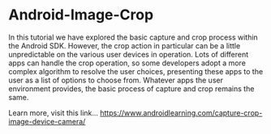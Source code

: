 ﻿# Android-Image-Crop
In this tutorial we have explored the basic capture and crop process within the Android SDK. However, the crop action in particular can be a little unpredictable on the various user devices in operation. Lots of different apps can handle the crop operation, so some developers adopt a more complex algorithm to resolve the user choices, presenting these apps to the user as a list of options to choose from. Whatever apps the user environment provides, the basic process of capture and crop remains the same.

Learn more, visit this link...
https://www.androidlearning.com/capture-crop-image-device-camera/
